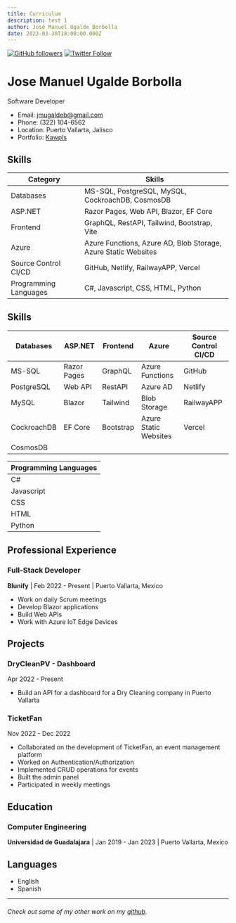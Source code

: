 ```yaml
---
title: Curriculum
description: test 1
author: José Manuel Ugalde Borbolla
date: 2023-03-30T18:00:00.000Z
---
```

[![GitHub followers](https://img.shields.io/github/followers/johndoe.svg?style=social&label=Follow)](https://github.com/johndoe)
[![Twitter Follow](https://img.shields.io/twitter/follow/johndoe?style=social)](https://twitter.com/johndoe)

# Jose Manuel Ugalde Borbolla

Software Developer


- Email: jmugaldeb@gmail.com
- Phone: (322) 104-6562
- Location: Puerto Vallarta, Jalisco
- Portfolio: [Kawpls](https://jmub.github.io/)




## Skills



| Category              | Skills                                                                               |
| --------------------- | ------------------------------------------------------------------------------------ |
| Databases             | MS-SQL, PostgreSQL, MySQL, CockroachDB, CosmosDB                                      |
| ASP.NET               | Razor Pages, Web API, Blazor, EF Core                                                |
| Frontend              | GraphQL, RestAPI, Tailwind, Bootstrap, Vite                                          |
| Azure                 | Azure Functions, Azure AD, Blob Storage, Azure Static Websites                        |
| Source Control CI/CD  | GitHub, Netlify, RailwayAPP, Vercel                                                  |
| Programming Languages | C#, Javascript, CSS, HTML, Python 

## Skills



| Databases          | ASP.NET                 | Frontend             | Azure                        | Source Control CI/CD |
| ------------------ | ----------------------- | -------------------- | ---------------------------- | ------------------- |
| MS-SQL             | Razor Pages            | GraphQL             | Azure Functions             | GitHub              |
| PostgreSQL         | Web API                 | RestAPI             | Azure AD                    | Netlify             |
| MySQL              | Blazor                  | Tailwind            | Blob Storage                | RailwayAPP          |
| CockroachDB        | EF Core                 | Bootstrap           | Azure Static Websites        | Vercel              |
| CosmosDB           |                         |                      |                              |                     |

| Programming Languages |
| --------------------- |
| C#                    |
| Javascript            |
| CSS                   |
| HTML                  |
| Python                |


## Professional Experience


### Full-Stack Developer
**Blunify** | Feb 2022 - Present | Puerto Vallarta, Mexico


- Work on daily Scrum meetings
- Develop Blazor applications
- Build Web APIs
- Work with Azure IoT Edge Devices


## Projects


### DryCleanPV - Dashboard
Apr 2022 - Present


- Build an API for a dashboard for a Dry Cleaning company in Puerto Vallarta


### TicketFan
Nov 2022 - Dec 2022


- Collaborated on the development of TicketFan, an event management platform
- Worked on Authentication/Authorization
- Implemented CRUD operations for events
- Built the admin panel
- Participated in weekly meetings

## Education


### Computer Engineering

**Universidad de Guadalajara** | Jan 2019 - Jan 2023 | Puerto Vallarta, Mexico


## Languages


- English
- Spanish

- - -

###### Check out some of my other work on my [github](https://github.com/kawpls).